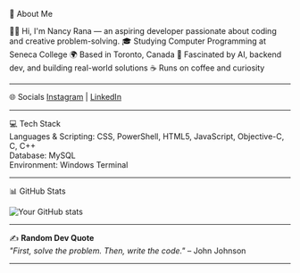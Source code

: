 💫 About Me

👩‍💻 Hi, I'm Nancy Rana — an aspiring developer passionate about coding and creative problem-solving.
                            🎓 Studying Computer Programming at Seneca College
🌍 Based in Toronto, Canada
🤖 Fascinated by AI, backend dev, and building real-world solutions
☕ Runs on coffee and curiosity

---

🌐 Socials
[Instagram](https://www.instagram.com/_hy_neensee_/) | [LinkedIn](https://www.linkedin.com/in/nancy-rana-b4888828a/)

---

💻 Tech Stack  
Languages & Scripting: CSS, PowerShell, HTML5, JavaScript, Objective-C, C, C++  
Database: MySQL  
Environment: Windows Terminal  

---

📊 GitHub Stats


![Your GitHub stats](https://github-readme-stats.vercel.app/api?username=yourusername&show_icons=true&theme=radical)

---

✍️ **Random Dev Quote**  
*"First, solve the problem. Then, write the code."* – John Johnson

---

